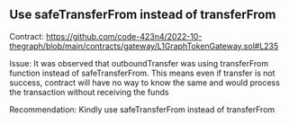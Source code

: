 ## Use safeTransferFrom instead of transferFrom

Contract:
https://github.com/code-423n4/2022-10-thegraph/blob/main/contracts/gateway/L1GraphTokenGateway.sol#L235

Issue:
It was observed that outboundTransfer was using transferFrom function instead of safeTransferFrom. This means even if transfer is not success, contract will have no way to know the same and would process the transaction without receiving the funds

Recommendation:
Kindly use safeTransferFrom instead of transferFrom